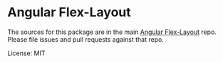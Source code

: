 Angular Flex-Layout
=======

The sources for this package are in the main [Angular Flex-Layout](https://github.com/alessiobianchini/flex-layout) repo.
Please file issues and pull requests against that repo.

License: MIT